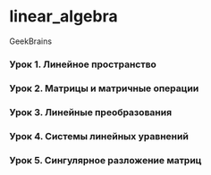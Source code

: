 # linear_algebra
GeekBrains

### Урок 1. Линейное пространство
### Урок 2. Матрицы и матричные операции
### Урок 3. Линейные преобразования
### Урок 4. Системы линейных уравнений
### Урок 5. Сингулярное разложение матриц
